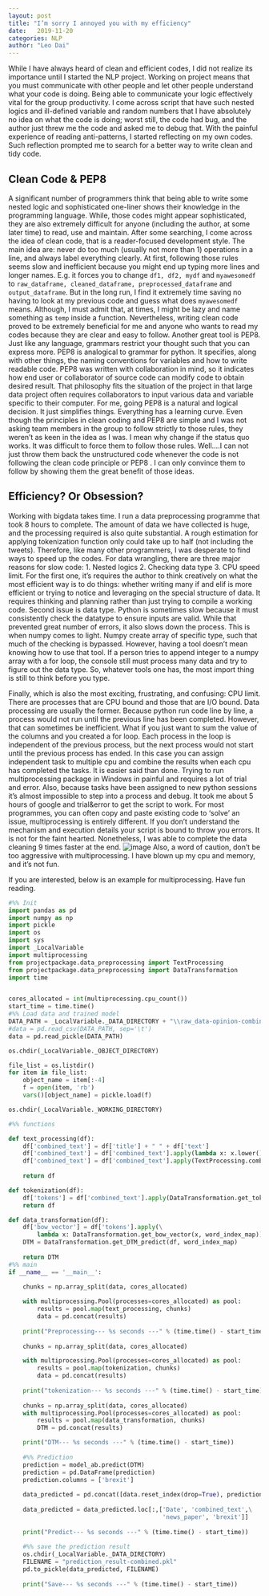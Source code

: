 ```yaml
---
layout: post
title: "I’m sorry I annoyed you with my efficiency"
date:   2019-11-20
categories: NLP
author: "Leo Dai"
---
```


While I have always heard of clean and efficient codes, I did not realize its importance until I started the NLP project. Working on project means that you must communicate with other people and let other people understand what your code is doing. Being able to communicate your logic effectively vital for the group productivity. I come across script that have such nested logics and ill-defined variable and random numbers that I have absolutely no idea on what the code is doing; worst still, the code had bug, and the author just threw me the code and asked me to debug that. With the painful experience of reading anti-patterns, I started reflecting on my own codes. Such reflection prompted me to search for a better way to write clean and tidy code. 

## Clean Code & PEP8
A significant number of programmers think that being able to write some nested logic and sophisticated one-liner shows their knowledge in the programming language. While, those codes might appear sophisticated, they are also extremely difficult for anyone (including the author, at some later time) to read, use and maintain. 
After some searching, I come across the idea of clean code, that is a reader-focused development style. The main idea are: never do too much (usually not more than 1) operations in a line, and always label everything clearly. At first, following those rules seems slow and inefficient because you might end up typing more lines and longer names. E.g. it forces you to change `df1, df2, mydf` and `myawesomedf` to `raw_dataframe, cleaned_dataframe, preprocessed_dataframe` and `output_dataframe`.  But in the long run, I find it extremely time saving no having to look at my previous code and guess what does `myawesomedf` means. Although, I must admit that, at times, I might be lazy and name something as `temp` inside a function. Nevertheless, writing clean code proved to be extremely beneficial for me and anyone who wants to read my codes because they are clear and easy to follow. 
Another great tool is PEP8. Just like any language, grammars restrict your thought such that you can express more. PEP8 is analogical to grammar for python. It specifies, along with other things, the naming conventions for variables and how to write readable code. PEP8 was written with collaboration in mind, so it indicates how end user or collaborator of source code can modify code to obtain desired result. That philosophy fits the situation of the project in that large data project often requires collaborators to input various data and variable specific to their computer. For me, going PEP8 is a natural and logical decision. It just simplifies things. 
Everything has a learning curve. Even though the principles in clean coding and PEP8 are simple and I was not asking team members in the group to follow strictly to those rules, they weren’t as keen in the idea as I was. I mean why change if the status quo works. It was difficult to force them to follow those rules. Well….I can not just throw them back the unstructured code whenever the code is not following the clean code principle or PEP8 . I can only convince them to follow by showing them the great benefit of those ideas.

## Efficiency? Or Obsession? 
Working with bigdata takes time. I run a data preprocessing programme that took 8 hours to complete. The amount of data we have collected is huge, and the processing required is also quite substantial. A rough estimation for applying tokenization function only could take up to half (not including the tweets). Therefore, like many other programmers, I was desperate to find ways to speed up the codes. For data wrangling, there are three major reasons for slow code: 1. Nested logics 2. Checking data type 3. CPU speed limit. For the first one, it’s requires the author to think creatively on what the most efficient way is to do things: whether writing many if and elif is more efficient or trying to notice and leveraging on the special structure of data. It requires thinking and planning rather than just trying to compile a working code. Second issue is data type. Python is sometimes slow because it must consistently check the datatype to ensure inputs are valid. While that prevented great number of errors, it also slows down the process. This is when numpy comes to light. Numpy create array of specific type, such that much of the checking is bypassed. However, having a tool doesn’t mean knowing how to use that tool. If a person tries to append integer to a numpy array with a for loop, the console still must process many data and try to figure out the data type. So, whatever tools one has, the most import thing is still to think before you type. 

Finally, which is also the most exciting, frustrating, and confusing: CPU limit. There are processes that are CPU bound and those that are I/O bound. Data processing are usually the former. Because python run code line by line, a process would not run until the previous line has been completed. However, that can sometimes be inefficient. What if you just want to sum the value of the columns and you created a for loop. Each process in the loop is independent of the previous process, but the next process would not start until the previous process has ended. In this case you can assign independent task to multiple cpu and combine the results when each cpu has completed the tasks. It is easier said than done. Trying to run multiprocessing package in Windows in painful and requires a lot of trial and error. Also, because tasks have been assigned to new python sessions it’s almost impossible to step into a process and debug. It took me about 5 hours of google and trial&error to get the script to work. For most programmes, you can often copy and paste existing code to ‘solve’ an issue, multiprocessing is entirely different. If you don’t understand the mechanism and execution details your script is bound to throw you errors. It is not for the faint hearted. Nonetheless, I was able to complete the data cleaning 9 times faster at the end. 
![image](/myghpage/assets/images/blog/Efficiency/Multiprocessing.png)
Also, a word of caution, don’t be too aggressive with multiprocessing. I have blown up my cpu and memory, and it’s not fun.

If you are interested, below is an example for multiprocessing. Have fun reading. 

```python
#%% Init
import pandas as pd
import numpy as np
import pickle
import os
import sys
import _LocalVariable
import multiprocessing
from projectpackage.data_preprocessing import TextProcessing
from projectpackage.data_preprocessing import DataTransformation
import time


cores_allocated = int(multiprocessing.cpu_count())
start_time = time.time()
#%% Load data and trained model
DATA_PATH = _LocalVariable._DATA_DIRECTORY + "\\raw_data-opinion-combined.pkl"
#data = pd.read_csv(DATA_PATH, sep='\t')
data = pd.read_pickle(DATA_PATH)

os.chdir(_LocalVariable._OBJECT_DIRECTORY)

file_list = os.listdir()
for item in file_list:
    object_name = item[:-4]  
    f = open(item, 'rb')
    vars()[object_name] = pickle.load(f)

os.chdir(_LocalVariable._WORKING_DIRECTORY)

#%% functions

def text_processing(df):
    df['combined_text'] = df['title'] + " " + df['text']
    df['combined_text'] = df['combined_text'].apply(lambda x: x.lower())
    df['combined_text'] = df['combined_text'].apply(TextProcessing.combine_specialwords)
    
    return df

def tokenization(df):
    df['tokens'] = df['combined_text'].apply(DataTransformation.get_tokens)
    return df

def data_transformation(df):
    df['bow_vector'] = df['tokens'].apply(\
        lambda x: DataTransformation.get_bow_vector(x, word_index_map))
    DTM = DataTransformation.get_DTM_predict(df, word_index_map)
    
    return DTM
#%% main
if __name__ == '__main__':

    chunks = np.array_split(data, cores_allocated)
    
    with multiprocessing.Pool(processes=cores_allocated) as pool:
        results = pool.map(text_processing, chunks)
        data = pd.concat(results)
    
    print("Preprocessing--- %s seconds ---" % (time.time() - start_time))
    
    chunks = np.array_split(data, cores_allocated)

    with multiprocessing.Pool(processes=cores_allocated) as pool:
        results = pool.map(tokenization, chunks)
        data = pd.concat(results)
        
    print("tokenization--- %s seconds ---" % (time.time() - start_time))
    
    chunks = np.array_split(data, cores_allocated)
    with multiprocessing.Pool(processes=cores_allocated) as pool:
        results = pool.map(data_transformation, chunks)
        DTM = pd.concat(results)

    print("DTM--- %s seconds ---" % (time.time() - start_time))
    
    #%% Prediction 
    prediction = model_ab.predict(DTM)
    prediction = pd.DataFrame(prediction)
    prediction.columns = ['brexit']
    
    data_predicted = pd.concat([data.reset_index(drop=True), prediction], axis=1)
    
    data_predicted = data_predicted.loc[:,['Date', 'combined_text',\
                                           'news_paper', 'brexit']]
    
    print("Predict--- %s seconds ---" % (time.time() - start_time))
        
    #%% save the prediction result
    os.chdir(_LocalVariable._DATA_DIRECTORY)
    FILENAME = "prediction_result-combined.pkl"
    pd.to_pickle(data_predicted, FILENAME)
    
    print("Save--- %s seconds ---" % (time.time() - start_time))

```